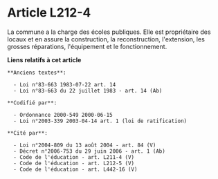 # Article L212-4

La commune a la charge des écoles publiques. Elle est propriétaire des locaux et en assure la construction, la
reconstruction, l'extension, les grosses réparations, l'équipement et le fonctionnement.

**Liens relatifs à cet article**

	**Anciens textes**:

	  - Loi n°83-663 1983-07-22 art. 14
	  - Loi n°83-663 du 22 juillet 1983 - art. 14 (Ab)

	**Codifié par**:

	  - Ordonnance 2000-549 2000-06-15
	  - Loi n°2003-339 2003-04-14 art. 1 (loi de ratification)

	**Cité par**:

	  - Loi n°2004-809 du 13 août 2004 - art. 84 (V)
	  - Décret n°2006-753 du 29 juin 2006 - art. 1 (Ab)
	  - Code de l'éducation - art. L211-4 (V)
	  - Code de l'éducation - art. L212-5 (V)
	  - Code de l'éducation - art. L442-16 (V)
